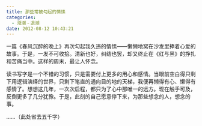 ```yaml
---
title: 那些常被勾起的情愫
categories:
  - 漲潮﹣退潮
date: 2012-08-12 10:43:21
---
```


一篇《春风沉醉的晚上》再次勾起我久违的情愫——懒懒地窝在沙发里捧着心爱的故事。于是，一发不可收拾。清新也好，纠结也罢，却又终止在《红与黑》的挣扎和苦痛当中。这样的周末，最让人怀念。 

读书写字是一个不错的习惯，只是需要付上更多的用心和感情。当眼前空白得只剩下用逻辑演绎的世界，只剩下笔直的通向目的地的天梯，我便再懒得有心、懒得有感情了。想想这几年，一次次启程，都只为了心中那唯一的远方。现在触手可及，反倒更多了几分犹豫。于是，此刻的自己愿意停下来，为那些想念的人，想念的事。 

……（此处省去五千字）